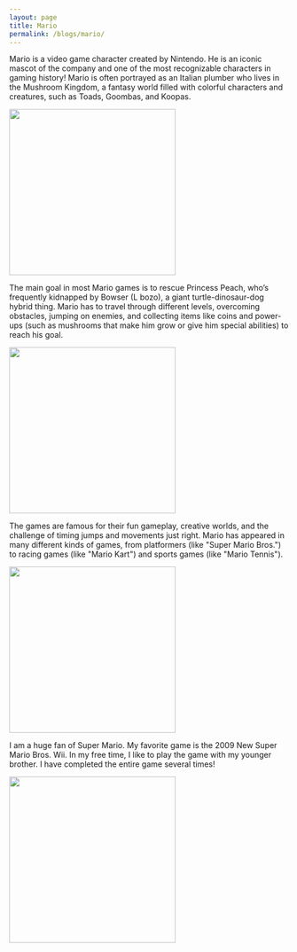 ```yaml
---
layout: page
title: Mario
permalink: /blogs/mario/
---
```


Mario is a video game character created by Nintendo. He is an iconic mascot of the company and one of the most recognizable characters in gaming history! Mario is often portrayed as an Italian plumber who lives in the Mushroom Kingdom, a fantasy world filled with colorful characters and creatures, such as Toads, Goombas, and Koopas.

<img src="../../images/mario/1.png">

The main goal in most Mario games is to rescue Princess Peach, who’s frequently kidnapped by Bowser (L bozo), a giant turtle-dinosaur-dog hybrid thing. Mario has to travel through different levels, overcoming obstacles, jumping on enemies, and collecting items like coins and power-ups (such as mushrooms that make him grow or give him special abilities) to reach his goal.

<img src="../../images/mario/2.png">

The games are famous for their fun gameplay, creative worlds, and the challenge of timing jumps and movements just right. Mario has appeared in many different kinds of games, from platformers (like "Super Mario Bros.") to racing games (like "Mario Kart") and sports games (like "Mario Tennis").

<img src="../../images/mario/3.png">

I am a huge fan of Super Mario. My favorite game is the 2009 New Super Mario Bros. Wii. In my free time, I like to play the game with my younger brother. I have completed the entire game several times!

<img src="../../images/mario/4.png">

<style>
    img {
        width:300px;
        height: auto;
        transition: transform .2s;
    }
    img:hover {
        transform: scale(1.05);
    }
</style>